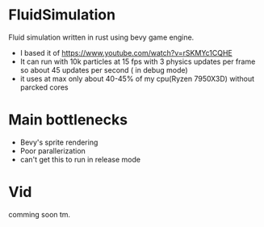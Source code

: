 # FluidSimulation
 Fluid simulation written in rust using bevy game engine.
 - I based it of https://www.youtube.com/watch?v=rSKMYc1CQHE
 - It can run with 10k particles at 15 fps with 3 physics updates per frame so about 45 updates per second ( in debug mode)
 - it uses at max only about 40-45% of my cpu(Ryzen 7950X3D) without parcked cores
# Main bottlenecks
 - Bevy's sprite rendering
 - Poor parallerization
 - can't get this to run in release mode
# Vid
comming soon tm.
